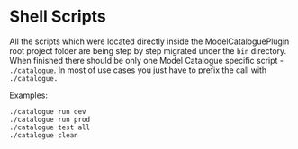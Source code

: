 # Shell Scripts

All the scripts which were located directly inside the ModelCataloguePlugin root project folder are being step by step migrated under the `bin` directory. When finished there should be only one Model Catalogue specific script - `./catalogue`. In most of use cases you just have to prefix the call with `./catalogue.`

Examples:

```shell
./catalogue run dev
./catalogue run prod
./catalogue test all
./catalogue clean
```
